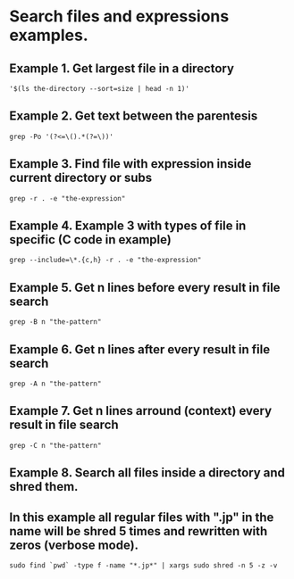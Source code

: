 # Search files and expressions examples.  

## Example 1. Get largest file in a directory  
```
'$(ls the-directory --sort=size | head -n 1)'
```  

## Example 2. Get text between the parentesis  
```
grep -Po '(?<=\().*(?=\))' 
```

## Example 3. Find file with expression inside current directory or subs  
```
grep -r . -e "the-expression"
```

## Example 4. Example 3 with types of file in specific (C code in example)  
```
grep --include=\*.{c,h} -r . -e "the-expression"
```

## Example 5. Get n lines before every result in file search  
```
grep -B n "the-pattern"  
```

## Example 6. Get n lines after every result in file search  
```
grep -A n "the-pattern"  
```

## Example 7. Get n lines arround (context) every result in file search  
```
grep -C n "the-pattern"  
```  

## Example 8. Search all files inside a directory and shred them.  
## In this example all regular files with ".jp" in the name will be shred 5 times and rewritten with zeros (verbose mode).  
```
sudo find `pwd` -type f -name "*.jp*" | xargs sudo shred -n 5 -z -v
```

